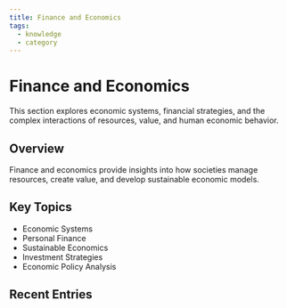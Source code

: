 ```yaml
---
title: Finance and Economics
tags:
  - knowledge
  - category
---
```


# Finance and Economics

This section explores economic systems, financial strategies, and the complex interactions of resources, value, and human economic behavior.

## Overview
Finance and economics provide insights into how societies manage resources, create value, and develop sustainable economic models.

## Key Topics
- Economic Systems
- Personal Finance
- Sustainable Economics
- Investment Strategies
- Economic Policy Analysis

## Recent Entries
<!-- Dynamically populated by Quartz -->
